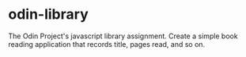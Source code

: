 # odin-library
The Odin Project's javascript library assignment. Create a simple book reading application that records title, pages read, and so on.
